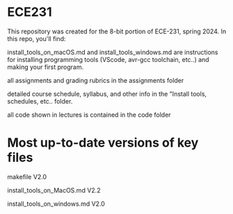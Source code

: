 # ECE231

This repository was created for the 8-bit portion of ECE-231, spring 2024. In this repo, you'll find:

install_tools_on_macOS.md and install_tools_windows.md are instructions for installing programming tools (VScode, avr-gcc toolchain, etc..) and making your first program.  

all assignments and grading rubrics in the assignments folder

detailed course schedule, syllabus, and other info in the "Install tools, schedules, etc.. folder.

all code shown in lectures is contained in the code folder

# **Most up-to-date versions of key files**

makefile V2.0

install_tools_on_MacOS.md V2.2

install_tools_on_windows.md V2.0
